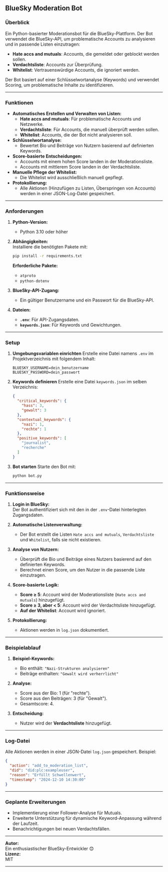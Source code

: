 ## **BlueSky Moderation Bot**

### **Überblick**
Ein Python-basierter Moderationsbot für die BlueSky-Plattform. Der Bot verwendet die BlueSky-API, um problematische Accounts zu analysieren und in passende Listen einzutragen:
- **Hate accs and mutuals**: Accounts, die gemeldet oder geblockt werden sollen.
- **Verdachtsliste**: Accounts zur Überprüfung.
- **Whitelist**: Vertrauenswürdige Accounts, die ignoriert werden.

Der Bot basiert auf einer Schlüsselwortanalyse (Keywords) und verwendet Scoring, um problematische Inhalte zu identifizieren.

---

### **Funktionen**
- **Automatisches Erstellen und Verwalten von Listen:**
  - **Hate accs and mutuals**: Für problematische Accounts und Netzwerke.
  - **Verdachtsliste**: Für Accounts, die manuell überprüft werden sollen.
  - **Whitelist**: Accounts, die der Bot nicht analysieren soll.
- **Schlüsselwortanalyse:**
  - Bewertet Bio und Beiträge von Nutzern basierend auf definierten Keywords.
- **Score-basierte Entscheidungen:**
  - Accounts mit einem hohen Score landen in der Moderationsliste.
  - Accounts mit mittlerem Score landen in der Verdachtsliste.
- **Manuelle Pflege der Whitelist:**
  - Die Whitelist wird ausschließlich manuell gepflegt.
- **Protokollierung:** 
  - Alle Aktionen (Hinzufügen zu Listen, Überspringen von Accounts) werden in einer JSON-Log-Datei gespeichert.

---

### **Anforderungen**

1. **Python-Version:**  
   - Python 3.10 oder höher

2. **Abhängigkeiten:**  
   Installiere die benötigten Pakete mit:
   ```bash
   pip install -r requirements.txt
   ```
   **Erforderliche Pakete:**
   - `atproto`
   - `python-dotenv`

3. **BlueSky-API-Zugang:**  
   - Ein gültiger Benutzername und ein Passwort für die BlueSky-API.

4. **Dateien:**  
   - **`.env`**: Für API-Zugangsdaten.
   - **`keywords.json`**: Für Keywords und Gewichtungen.

---

### **Setup**

1. **Umgebungsvariablen einrichten**
   Erstelle eine Datei namens `.env` im Projektverzeichnis mit folgendem Inhalt:
   ```env
   BLUESKY_USERNAME=dein_benutzername
   BLUESKY_PASSWORD=dein_passwort
   ```

2. **Keywords definieren**
   Erstelle eine Datei `keywords.json` im selben Verzeichnis:
   ```json
   {
     "critical_keywords": {
       "hass": 3,
       "gewalt": 3
     },
     "contextual_keywords": {
       "nazi": 1,
       "rechte": 1
     },
     "positive_keywords": [
       "journalist",
       "recherche"
     ]
   }
   ```

3. **Bot starten**
   Starte den Bot mit:
   ```bash
   python bot.py
   ```

---

### **Funktionsweise**

1. **Login in BlueSky:**  
   Der Bot authentifiziert sich mit den in der `.env`-Datei hinterlegten Zugangsdaten.

2. **Automatische Listenverwaltung:**  
   - Der Bot erstellt die Listen `Hate accs and mutuals`, `Verdachtsliste` und `Whitelist`, falls sie nicht existieren.

3. **Analyse von Nutzern:**  
   - Überprüft die Bio und Beiträge eines Nutzers basierend auf den definierten Keywords.
   - Berechnet einen Score, um den Nutzer in die passende Liste einzutragen.

4. **Score-basierte Logik:**  
   - **Score ≥ 5**: Account wird der Moderationsliste (`Hate accs and mutuals`) hinzugefügt.  
   - **Score ≥ 3, aber < 5**: Account wird der Verdachtsliste hinzugefügt.  
   - **Auf der Whitelist**: Account wird ignoriert.

5. **Protokollierung:**  
   - Aktionen werden in `log.json` dokumentiert.

---

### **Beispielablauf**

1. **Beispiel-Keywords:**  
   - Bio enthält: `"Nazi-Strukturen analysieren"`  
   - Beiträge enthalten: `"Gewalt wird verherrlicht"`

2. **Analyse:**  
   - Score aus der Bio: 1 (für "rechte").  
   - Score aus den Beiträgen: 3 (für "Gewalt").  
   - Gesamtscore: 4.  

3. **Entscheidung:**  
   - Nutzer wird der **Verdachtsliste** hinzugefügt.

---

### **Log-Datei**
Alle Aktionen werden in einer JSON-Datei `log.json` gespeichert. Beispiel:
```json
{
  "action": "add_to_moderation_list",
  "did": "did:plc:exampleuser",
  "reason": "Erfüllt Schwellenwert",
  "timestamp": "2024-12-10 14:30:00"
}
```

---

### **Geplante Erweiterungen**
- Implementierung einer Follower-Analyse für Mutuals.
- Erweiterte Unterstützung für dynamische Keyword-Anpassung während der Laufzeit.
- Benachrichtigungen bei neuen Verdachtsfällen.

---

**Autor:**  
Ein enthusiastischer BlueSky-Entwickler 😊  
**Lizenz:**  
MIT

---
